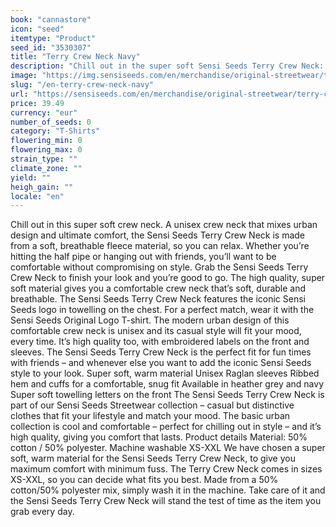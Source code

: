 ```yaml
---
book: "cannastore"
icon: "seed"
itemtype: "Product"
seed_id: "3530307"
title: "Terry Crew Neck Navy"
description: "Chill out in the super soft Sensi Seeds Terry Crew Neck: a unisex crew neck that mixes urban design and ultimate comfort. Buy online now!"
image: "https://img.sensiseeds.com/en/merchandise/original-streetwear/terry-crew-neck-navy-image.png"
slug: "/en-terry-crew-neck-navy"
url: "https://sensiseeds.com/en/merchandise/original-streetwear/terry-crew-neck-navy?a_aid=cannastore"
price: 39.49
currency: "eur"
number_of_seeds: 0
category: "T-Shirts"
flowering_min: 0
flowering_max: 0
strain_type: ""
climate_zone: ""
yield: ""
heigh_gain: ""
locale: "en"
---
```

Chill out in this super soft crew neck. A unisex crew neck that mixes urban design and ultimate comfort, the Sensi Seeds Terry Crew Neck is made from a soft, breathable fleece material, so you can relax. Whether you’re hitting the half pipe or hanging out with friends, you’ll want to be comfortable without compromising on style. Grab the Sensi Seeds Terry Crew Neck to finish your look and you’re good to go. The high quality, super soft material gives you a comfortable crew neck that’s soft, durable and breathable. The Sensi Seeds Terry Crew Neck features the iconic Sensi Seeds logo in towelling on the chest. For a perfect match, wear it with the Sensi Seeds Original Logo T-shirt. The modern urban design of this comfortable crew neck is unisex and its casual style will fit your mood, every time. It’s high quality too, with embroidered labels on the front and sleeves. The Sensi Seeds Terry Crew Neck is the perfect fit for fun times with friends – and whenever else you want to add the iconic Sensi Seeds style to your look. Super soft, warm material Unisex Raglan sleeves Ribbed hem and cuffs for a comfortable, snug fit Available in heather grey and navy Super soft towelling letters on the front The Sensi Seeds Terry Crew Neck is part of our Sensi Seeds Streetwear collection – casual but distinctive clothes that fit your lifestyle and match your mood. The basic urban collection is cool and comfortable – perfect for chilling out in style – and it’s high quality, giving you comfort that lasts. Product details Material: 50% cotton / 50% polyester. Machine washable XS-XXL We have chosen a super soft, warm material for the Sensi Seeds Terry Crew Neck, to give you maximum comfort with minimum fuss. The Terry Crew Neck comes in sizes XS-XXL, so you can decide what fits you best. Made from a 50% cotton/50% polyester mix, simply wash it in the machine. Take care of it and the Sensi Seeds Terry Crew Neck will stand the test of time as the item you grab every day.
